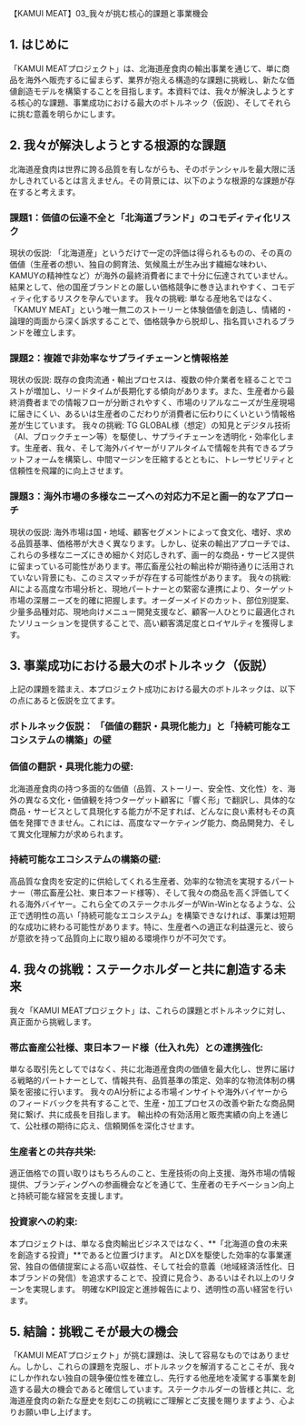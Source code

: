 【KAMUI MEAT】03_我々が挑む核心的課題と事業機会

## 1. はじめに
「KAMUI MEATプロジェクト」は、北海道産食肉の輸出事業を通じて、単に商品を海外へ販売するに留まらず、業界が抱える構造的な課題に挑戦し、新たな価値創造モデルを構築することを目指します。本資料では、我々が解決しようとする核心的な課題、事業成功における最大のボトルネック（仮説）、そしてそれらに挑む意義を明らかにします。

## 2. 我々が解決しようとする根源的な課題
北海道産食肉は世界に誇る品質を有しながらも、そのポテンシャルを最大限に活かしきれているとは言えません。その背景には、以下のような根源的な課題が存在すると考えます。
### 課題1：価値の伝達不全と「北海道ブランド」のコモディティ化リスク
現状の仮説: 「北海道産」というだけで一定の評価は得られるものの、その真の価値（生産者の想い、独自の飼育法、気候風土が生み出す繊細な味わい、KAMUYの精神性など）が海外の最終消費者にまで十分に伝達されていません。結果として、他の国産ブランドとの厳しい価格競争に巻き込まれやすく、コモディティ化するリスクを孕んでいます。
我々の挑戦: 単なる産地名ではなく、「KAMUY MEAT」という唯一無二のストーリーと体験価値を創造し、情緒的・論理的両面から深く訴求することで、価格競争から脱却し、指名買いされるブランドを確立します。
### 課題2：複雑で非効率なサプライチェーンと情報格差
現状の仮説: 既存の食肉流通・輸出プロセスは、複数の仲介業者を経ることでコストが増加し、リードタイムが長期化する傾向があります。また、生産者から最終消費者までの情報フローが分断されやすく、市場のリアルなニーズが生産現場に届きにくい、あるいは生産者のこだわりが消費者に伝わりにくいという情報格差が生じています。
我々の挑戦: TG GLOBAL様（想定）の知見とデジタル技術（AI、ブロックチェーン等）を駆使し、サプライチェーンを透明化・効率化します。生産者、我々、そして海外バイヤーがリアルタイムで情報を共有できるプラットフォームを構築し、中間マージンを圧縮するとともに、トレーサビリティと信頼性を飛躍的に向上させます。
### 課題3：海外市場の多様なニーズへの対応力不足と画一的なアプローチ
現状の仮説: 海外市場は国・地域、顧客セグメントによって食文化、嗜好、求める品質基準、価格帯が大きく異なります。しかし、従来の輸出アプローチでは、これらの多様なニーズにきめ細かく対応しきれず、画一的な商品・サービス提供に留まっている可能性があります。帯広畜産公社の輸出枠が期待通りに活用されていない背景にも、このミスマッチが存在する可能性があります。
我々の挑戦: AIによる高度な市場分析と、現地パートナーとの緊密な連携により、ターゲット市場の深層ニーズを的確に把握します。オーダーメイドのカット、部位別提案、少量多品種対応、現地向けメニュー開発支援など、顧客一人ひとりに最適化されたソリューションを提供することで、高い顧客満足度とロイヤルティを獲得します。

## 3. 事業成功における最大のボトルネック（仮説）
上記の課題を踏まえ、本プロジェクト成功における最大のボトルネックは、以下の点にあると仮説を立てます。
### ボトルネック仮説： 「価値の翻訳・具現化能力」と「持続可能なエコシステムの構築」の壁
### 価値の翻訳・具現化能力の壁:
北海道産食肉の持つ多面的な価値（品質、ストーリー、安全性、文化性）を、海外の異なる文化・価値観を持つターゲット顧客に「響く形」で翻訳し、具体的な商品・サービスとして具現化する能力が不足すれば、どんなに良い素材もその真価を発揮できません。これには、高度なマーケティング能力、商品開発力、そして異文化理解力が求められます。
### 持続可能なエコシステムの構築の壁:
高品質な食肉を安定的に供給してくれる生産者、効率的な物流を実現するパートナー（帯広畜産公社、東日本フード様等）、そして我々の商品を高く評価してくれる海外バイヤー。これら全てのステークホルダーがWin-Winとなるような、公正で透明性の高い「持続可能なエコシステム」を構築できなければ、事業は短期的な成功に終わる可能性があります。特に、生産者への適正な利益還元と、彼らが意欲を持って品質向上に取り組める環境作りが不可欠です。

## 4. 我々の挑戦：ステークホルダーと共に創造する未来
我々「KAMUI MEATプロジェクト」は、これらの課題とボトルネックに対し、真正面から挑戦します。
### 帯広畜産公社様、東日本フード様（仕入れ先）との連携強化:
単なる取引先としてではなく、共に北海道産食肉の価値を最大化し、世界に届ける戦略的パートナーとして、情報共有、品質基準の策定、効率的な物流体制の構築を密接に行います。
我々のAI分析による市場インサイトや海外バイヤーからのフィードバックを共有することで、生産・加工プロセスの改善や新たな商品開発に繋げ、共に成長を目指します。
輸出枠の有効活用と販売実績の向上を通じて、公社様の期待に応え、信頼関係を深化させます。
### 生産者との共存共栄:
適正価格での買い取りはもちろんのこと、生産技術の向上支援、海外市場の情報提供、ブランディングへの参画機会などを通じて、生産者のモチベーション向上と持続可能な経営を支援します。
### 投資家への約束:
本プロジェクトは、単なる食肉輸出ビジネスではなく、**「北海道の食の未来を創造する投資」**であると位置づけます。
AIとDXを駆使した効率的な事業運営、独自の価値提案による高い収益性、そして社会的意義（地域経済活性化、日本ブランドの発信）を追求することで、投資に見合う、あるいはそれ以上のリターンを実現します。
明確なKPI設定と進捗報告により、透明性の高い経営を行います。

## 5. 結論：挑戦こそが最大の機会
「KAMUI MEATプロジェクト」が挑む課題は、決して容易なものではありません。しかし、これらの課題を克服し、ボトルネックを解消することこそが、我々にしか作れない独自の競争優位性を確立し、先行する他産地を凌駕する事業を創造する最大の機会であると確信しています。ステークホルダーの皆様と共に、北海道産食肉の新たな歴史を刻むこの挑戦にご理解とご支援を賜りますよう、心よりお願い申し上げます。